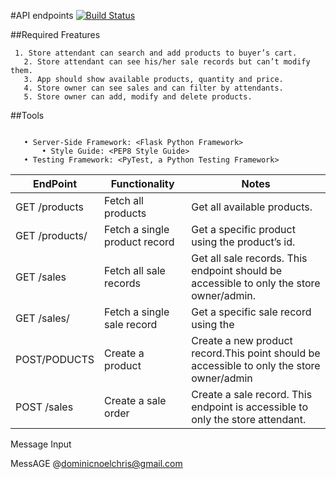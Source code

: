 #API endpoints
[![Build Status]()]()

##Required Freatures
~~~
 1. Store attendant can search and add products to buyer’s cart.
   2. Store attendant can see his/her sale records but can’t modify them.
   3. App should show available products, quantity and price.
   4. Store owner can see sales and can filter by attendants.
   5. Store owner can add, modify and delete products.
~~~
##Tools
~~~

   • Server-Side Framework: <Flask Python Framework>
       • Style Guide: <PEP8 Style Guide>
   • Testing Framework: <PyTest, a Python Testing Framework>
~~~

|EndPoint                     |    Functionality                |        Notes           |
|-----------------------------|---------------------------------|------------------------|
|GET /products                | Fetch all products              |Get all available products.|
|GET /products/<productId>    |Fetch a single product record    | Get a specific product using the product’s id.|
|GET /sales                   |Fetch all sale records           |Get all sale records. This endpoint should be accessible to only the store owner/admin.|
|GET /sales/<saleId>          | Fetch a single sale record      | Get a specific sale record using the
|      POST/PODUCTS           | Create a product                | Create a new product record.This point should be accessible to only the store owner/admin |
POST /sales                 | Create a sale order         | Create a sale record. This endpoint is accessible to only the store attendant.|



Message Input


MessAGE @dominicnoelchris@gmail.com
